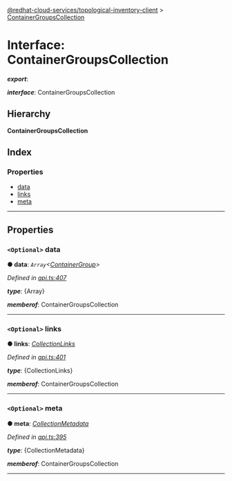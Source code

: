 [@redhat-cloud-services/topological-inventory-client](../README.md) > [ContainerGroupsCollection](../interfaces/containergroupscollection.md)

# Interface: ContainerGroupsCollection

*__export__*: 

*__interface__*: ContainerGroupsCollection

## Hierarchy

**ContainerGroupsCollection**

## Index

### Properties

* [data](containergroupscollection.md#data)
* [links](containergroupscollection.md#links)
* [meta](containergroupscollection.md#meta)

---

## Properties

<a id="data"></a>

### `<Optional>` data

**● data**: *`Array`<[ContainerGroup](containergroup.md)>*

*Defined in [api.ts:407](https://github.com/RedHatInsights/javascript-clients/blob/master/packages/topological-inventory/api.ts#L407)*

*__type__*: {Array}

*__memberof__*: ContainerGroupsCollection

___
<a id="links"></a>

### `<Optional>` links

**● links**: *[CollectionLinks](collectionlinks.md)*

*Defined in [api.ts:401](https://github.com/RedHatInsights/javascript-clients/blob/master/packages/topological-inventory/api.ts#L401)*

*__type__*: {CollectionLinks}

*__memberof__*: ContainerGroupsCollection

___
<a id="meta"></a>

### `<Optional>` meta

**● meta**: *[CollectionMetadata](collectionmetadata.md)*

*Defined in [api.ts:395](https://github.com/RedHatInsights/javascript-clients/blob/master/packages/topological-inventory/api.ts#L395)*

*__type__*: {CollectionMetadata}

*__memberof__*: ContainerGroupsCollection

___

